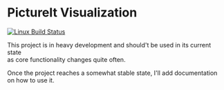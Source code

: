 PictureIt Visualization
=======================
[![Linux Build Status](https://travis-ci.org/linuxwhatelse/PictureIt.svg?branch=master)](https://travis-ci.org/linuxwhatelse/PictureIt)

This project is in heavy development and should't be used in its current state  
as core functionality changes quite often.  
  
Once the project reaches a somewhat stable state, I'll add documentation  
on how to use it.